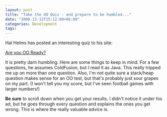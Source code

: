 ```yaml
---
layout: post
title: "Take the OO Quiz - and prepare to be humbled..."
date: "2008-12-12T15:12:00+06:00"
categories: Development 
tags: 
---
```


Hal Helms has posted an interesting quiz to his site:

<a href="http://www.halhelms.com/quiz.cfm">Are you OO Ready?</a>

It is pretty darn humbling. Here are some things to keep in mind. For a few questions, he assumes ColdFusion, but I read it as Java. This really tripped me up on more than one question. Also, I'm not quite sure a stack/heap question makes sense for an OO test, but that's probably just sour grapes on my part. (I won't tell you my score, but I've seen football games with larger numbers!)

<b>Be sure</b> to scroll down when you get your results. I didn't notice it under his ad, but he goes through every question and explains the ones you get wrong. This is where the really valuable advice is.